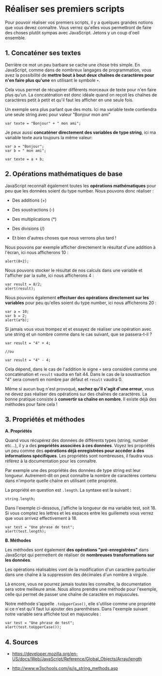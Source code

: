# Réaliser ses premiers scripts

Pour pouvoir réaliser vos premiers scripts, il y a quelques grandes notions que vous devez connaître. Vous verrez qu'elles vous permettront de faire des choses plutôt sympas avec JavaScript. Jetons y un coup d'oeil ensemble.

## 1\. Concaténer ses textes

Derrière ce mot un peu barbare se cache une chose très simple. En JavaScript, comme dans de nombreux langages de programmation, vous avez la possibilité de **mettre bout à bout deux chaînes de caractères pour n'en faire plus qu'une** en utilisant le symbole ```+```.

Cela vous permet de récupérer différents morceaux de texte pour n'en faire plus qu'un. La concaténation est donc idéale quand on reçoit les chaînes de caractères petit à petit et qu'il faut les afficher en une seule fois.

Un exemple sera plus parlant que des mots. Ici ma variable texte contiendra une seule string avec pour valeur "Bonjour mon ami"

```
var texte = "Bonjour" + " mon ami";

```

Je peux aussi **concaténer directement des variables de type string**, ici ma variable texte aura toujours la même valeur:

```
var a = "Bonjour";
var b = " mon ami";

var texte = a + b;

```

## 2\. Opérations mathématiques de base

JavaScript reconnaît également toutes les **opérations mathématiques** pour peu que les données soient du type number. Nous pouvons donc réaliser :

- Des additions (+)

- Des soustractions (-)

- Des multiplications (*)

- Des divisions (/)

- Et bien d'autres choses que nous verrons plus tard !

Nous pouvons par exemple afficher directement le résultat d'une addition à l'écran, ici nous afficherons 10 :

```
alert(8+2);

```

Nous pouvons stocker le résultat de nos calculs dans une variable et l'afficher par la suite, ici nous afficherons 4 :

```
var result = 8/2;
alert(result);

```

Nous pouvons également **effectuer des opérations directement sur les variables** pour peu qu'elles soient du type number, ici nous afficherons 20 :

```
var a = 10;
var b = 2;
alert(a*b);

```

Si jamais vous vous trompez et et essayez de réaliser une opération avec une string et un nombre comme dans le cas suivant, que se passera-t-il ?

```
var result = "4" + 4;

//ou

var result = "4" - 4;

```
Cela dépend, dans le cas de l'addition le signe ```+``` sera considéré comme une concaténation et ```result``` vaudra en fait 44. Dans le cas de la soustraction "4" sera converti en nombre par défaut et ```result``` vaudra 0.

Même si aucun bug n'est provoqué, **sachez qu'il s'agit d'une erreur**, vous ne devez pas réaliser des opérations sur des chaînes de caractères. La bonne pratique consiste à **convertir sa chaîne en nombre**. Il existe déjà des méthodes pour faire cela !

## 3\. Propriétés et méthodes

**A\. Propriétés**

Quand vous récupérez des données de différents types (string, number etc...), il y a des **propriétés associées à ces données**. Voyez les propriétés un peu comme des **opérations déjà enregistrées pour accéder à des informations spécifiques**. Les propriétés sont nombreuses, il faudra vous référez à la documentation pour les connaître.

Par exemple une des propriétés des données de type string est leur longueur. Autrement-dit on peut connaître la nombre de caractères contenu dans n'importe quelle chaîne en utilisant cette propriété.

La propriété en question est ```.length```. La syntaxe est la suivant :

```
string.length;

```

Dans l'exemple ci-dessous, j'affiche la longueur de ma variable test, soit 18. Si vous comptez les lettres et les espaces entre les guillemets vous verrez que vous arrivez effectivement à 18.

```
var test = "Une phrase de test";
alert(test.length);

```

**B\. Méthodes**

Les méthodes sont également **des opérations "pré-enregistrées"**  dans JavaScript qui permettent de réaliser de **nombreuses transformations sur les données**.

Les opérations réalisables vont de la modification d'un caractère particulier dans une chaîne à la suppression des décimales d'un nombre à virgule.

Là encore, vous ne pourrez jamais toutes les connaître, la documentation sera votre meilleure amie. Nous allons prendre une méthode pour l'exemple, celle qui permet de passer une chaîne de caractère en majuscules.

Notre méthode s'appelle ```.toUpperCase()```, elle s'utilise comme une propriété si ce n'est qu'il faut lui ajouter des parenthèses. Dans l'exemple suivant notre variable sera affichée tout en majuscules :

```
var test = "Une phrase de test";
alert(test.toUpperCase());

```
## 4\. Sources

- https://developer.mozilla.org/en-US/docs/Web/JavaScript/Reference/Global_Objects/Array/length

- http://www.w3schools.com/js/js_string_methods.asp
